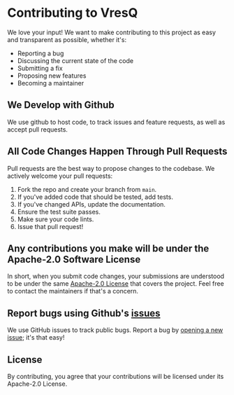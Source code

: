 # Contributing to VresQ
We love your input! We want to make contributing to this project as easy and transparent as possible, whether it's:

- Reporting a bug
- Discussing the current state of the code
- Submitting a fix
- Proposing new features
- Becoming a maintainer

## We Develop with Github
We use github to host code, to track issues and feature requests, as well as accept pull requests.

## All Code Changes Happen Through Pull Requests
Pull requests are the best way to propose changes to the codebase. We actively welcome your pull requests:

1. Fork the repo and create your branch from `main`.
2. If you've added code that should be tested, add tests.
3. If you've changed APIs, update the documentation.
4. Ensure the test suite passes.
5. Make sure your code lints.
6. Issue that pull request!

## Any contributions you make will be under the Apache-2.0 Software License
In short, when you submit code changes, your submissions are understood to be under the same [Apache-2.0 License](https://www.apache.org/licenses/LICENSE-2.0) that covers the project. Feel free to contact the maintainers if that's a concern.

## Report bugs using Github's [issues](https://github.com/AvistoTelecom/VresQ/issues)
We use GitHub issues to track public bugs. Report a bug by [opening a new issue](https://github.com/AvistoTelecom/VresQ/issues/new); it's that easy!

## License
By contributing, you agree that your contributions will be licensed under its Apache-2.0 License.
